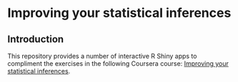 # Improving your statistical inferences

## Introduction

This repository provides a number of interactive R Shiny apps to
compliment the exercises in the following Coursera course:
[Improving your statistical inferences](https://www.coursera.org/learn/statistical-inferences/supplement/jvAYS/assignment-1-which-p-values-can-you-expect).